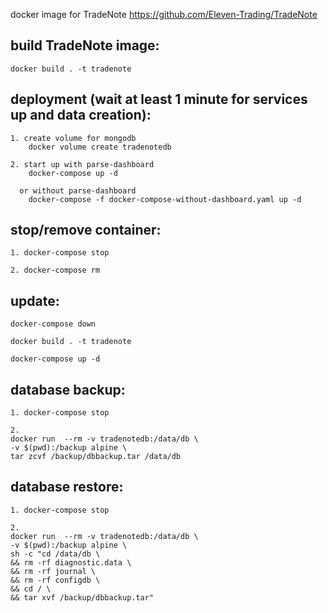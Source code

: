 docker image for TradeNote https://github.com/Eleven-Trading/TradeNote

## build TradeNote image:
```
docker build . -t tradenote
```

## deployment (wait at least 1 minute for services up and data creation):
```
1. create volume for mongodb
    docker volume create tradenotedb

2. start up with parse-dashboard
    docker-compose up -d

  or without parse-dashboard
    docker-compose -f docker-compose-without-dashboard.yaml up -d
```

## stop/remove container:
```
1. docker-compose stop

2. docker-compose rm
```

## update:
```
docker-compose down

docker build . -t tradenote

docker-compose up -d
```

## database backup:
```
1. docker-compose stop

2.
docker run  --rm -v tradenotedb:/data/db \
-v $(pwd):/backup alpine \
tar zcvf /backup/dbbackup.tar /data/db
```


## database restore:
```
1. docker-compose stop

2.
docker run  --rm -v tradenotedb:/data/db \
-v $(pwd):/backup alpine \
sh -c "cd /data/db \
&& rm -rf diagnostic.data \
&& rm -rf journal \
&& rm -rf configdb \
&& cd / \
&& tar xvf /backup/dbbackup.tar"
```
